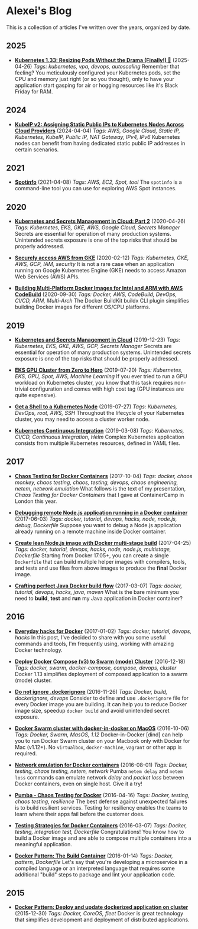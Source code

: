 # Alexei's Blog

This is a collection of articles I've written over the years, organized by date.

## 2025
- **[Kubernetes 1.33: Resizing Pods Without the Drama (Finally!) 🎉](/pod_resize_in_place.md)** (2025-04-26)
  *Tags: kubernetes, vpa, devops, autoscaling*
  Remember that feeling? You meticulously configured your Kubernetes pods, set the CPU and memory just right (or so you thought), only to have your application start gasping for air or hogging resources like it's Black Friday for RAM.

## 2024
- **[KubeIP v2: Assigning Static Public IPs to Kubernetes Nodes Across Cloud Providers](/kubeip_v2.md)** (2024-04-04)
  *Tags: AWS, Google Cloud, Static IP, Kubernetes, KubeIP, Public IP, NAT Gateway, IPv4, IPv6*
  Kubernetes nodes can benefit from having dedicated static public IP addresses in certain scenarios.

## 2021
- **[Spotinfo](/spotinfo.md)** (2021-04-08)
  *Tags: AWS, EC2, Spot, tool*
  The `spotinfo` is a command-line tool you can use for exploring AWS Spot instances.

## 2020
- **[Kubernetes and Secrets Management in Cloud: Part 2](/kube_secrets-init.md)** (2020-04-26)
  *Tags: Kubernetes, EKS, GKE, AWS, Google Cloud, Secrets Manager*
  Secrets are essential for operation of many production systems. Unintended secrets exposure is one of the top risks that should be properly addressed.

- **[Securely access AWS from GKE](/gke_aws_access.md)** (2020-02-12)
  *Tags: Kubernetes, GKE, AWS, GCP, IAM, security*
  It is not a rare case when an application running on Google Kubernetes Engine (GKE) needs to access Amazon Web Services (AWS) APIs.

- **[Building Multi-Platform Docker Images for Intel and ARM with AWS CodeBuild](/docker_multi_arch_aws.md)** (2020-09-30)
  *Tags: Docker, AWS, CodeBuild, DevOps, CI/CD, ARM, Multi-Arch*
  The Docker BuildKit buildx CLI plugin simplifies building Docker images for different OS/CPU platforms.

## 2019
- **[Kubernetes and Secrets Management in Cloud](/secrets-init.md)** (2019-12-23)
  *Tags: Kubernetes, EKS, GKE, AWS, GCP, Secrets Manager*
  Secrets are essential for operation of many production systems. Unintended secrets exposure is one of the top risks that should be properly addressed.

- **[EKS GPU Cluster from Zero to Hero](/eks_gpu_spot.md)** (2019-07-20)
  *Tags: Kubernetes, EKS, GPU, Spot, AWS, Machine Learning*
  If you ever tried to run a GPU workload on Kubernetes cluster, you know that this task requires non-trivial configuration and comes with high cost tag (GPU instances are quite expensive).

- **[Get a Shell to a Kubernetes Node](/k8s_node_shell.md)** (2019-07-27)
  *Tags: Kubernetes, DevOps, root, AWS, SSH*
  Throughout the lifecycle of your Kubernetes cluster, you may need to access a cluster worker node.

- **[Kubernetes Continuous Integration](/kubernetes_continuous_integration.md)** (2019-03-08)
  *Tags: Kubernetes, CI/CD, Continuous Integration, Helm*
  Complex Kubernetes application consists from multiple Kubernetes resources, defined in YAML files.

## 2017
- **[Chaos Testing for Docker Containers](/pumba_containercamp.md)** (2017-10-04)
  *Tags: docker, chaos monkey, chaos testing, chaos, testing, devops, chaos engineering, netem, network emulation*
  What follows is the text of my presentation, *Chaos Testing for Docker Containers* that I gave at ContainerCamp in London this year.

- **[Debugging remote Node.js application running in a Docker container](/debug_node_in_docker.md)** (2017-06-03)
  *Tags: docker, tutorial, devops, hacks, node, node.js, debug, Dockerfile*
  Suppose you want to debug a Node.js application already running on a remote machine inside Docker container.

- **[Create lean Node.js image with Docker multi-stage build](/node_docker_multistage.md)** (2017-04-25)
  *Tags: docker, tutorial, devops, hacks, node, node.js, multistage, Dockerfile*
  Starting from Docker 17.05+, you can create a single `Dockerfile` that can build multiple helper images with compilers, tools, and tests and use files from above images to produce the **final** Docker image.

- **[Crafting perfect Java Docker build flow](/perfect_docker_java.md)** (2017-03-07)
  *Tags: docker, tutorial, devops, hacks, java, maven*
  What is the bare minimum you need to **build**, **test** and **run** my Java application in Docker container?

## 2016
- **[Everyday hacks for Docker](/everyday_hacks.md)** (2017-01-02)
  *Tags: docker, tutorial, devops, hacks*
  In this post, I've decided to share with you some useful commands and tools, I'm frequently using, working with amazing Docker technology.

- **[Deploy Docker Compose (v3) to Swarm (mode) Cluster](/composev3_swarm.md)** (2016-12-18)
  *Tags: docker, swarm, docker-compose, compose, devops, cluster*
  Docker 1.13 simplifies deployment of composed application to a swarm (mode) cluster.

- **[Do not ignore .dockerignore](/donot_ignore_dockerignore.md)** (2016-11-26)
  *Tags: Docker, build, dockerignore, devops*
  Consider to define and use `.dockerignore` file for every Docker image you are building. It can help you to reduce Docker image size, speedup `docker build` and avoid unintended secret exposure.

- **[Docker Swarm cluster with docker-in-docker on MacOS](/swarm_dind.md)** (2016-10-06)
  *Tags: Docker, Swarm, MasOS, 1.12*
  Docker-in-Docker [dind] can help you to run Docker Swarm cluster on your Macbook only with Docker for Mac (v1.12+). No `virtualbox`, `docker-machine`, `vagrant` or other app is required.

- **[Network emulation for Docker containers](/pumba_docker_netem.md)** (2016-08-01)
  *Tags: Docker, testing, chaos testing, netem, network*
  Pumba `netem delay` and `netem loss` commands can emulate network *delay* and *packet loss* between Docker containers, even on single host. Give it a try!

- **[Pumba - Chaos Testing for Docker](/pumba_docker_chaos_testing.md)** (2016-04-16)
  *Tags: Docker, testing, chaos testing, resilience*
  The best defense against unexpected failures is to build resilient services. Testing for resiliency enables the teams to learn where their apps fail before the customer does.

- **[Testing Strategies for Docker Containers](/docker_testing.md)** (2016-03-07)
  *Tags: Docker, testing, integration test, Dockerfile*
  Congratulations! You know how to build a Docker image and are able to compose multiple containers into a meaningful application.

- **[Docker Pattern: The Build Container](/docker_builder_pattern.md)** (2016-01-14)
  *Tags: Docker, pattern, Dockerfile*
  Let's say that you're developing a microservice in a compiled language or an interpreted language that requires some additional "build" steps to package and lint your application code.

## 2015
- **[Docker Pattern: Deploy and update dockerized application on cluster](/docker_cd_cluster.md)** (2015-12-30)
  *Tags: Docker, CoreOS, fleet*
  Docker is great technology that simplifies development and deployment of distributed applications.
